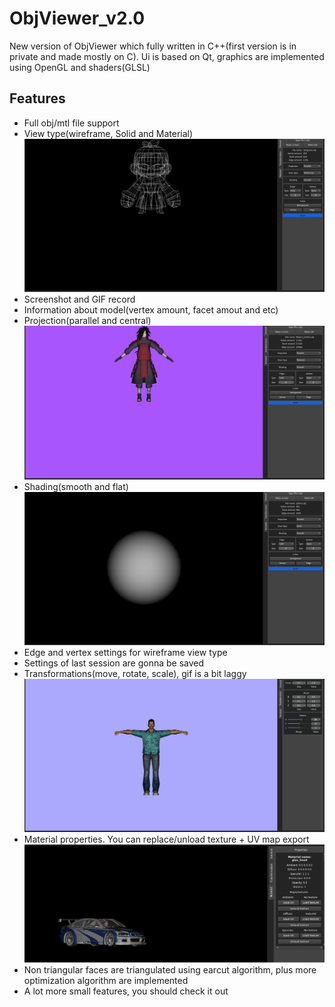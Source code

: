 # ObjViewer_v2.0
New version of ObjViewer which fully written in C++(first version is in private and made mostly on C).
Ui is based on Qt, graphics are implemented using OpenGL and shaders(GLSL)
## Features
- Full obj/mtl file support
- View type(wireframe, Solid and Material)
![](misc/view_type.gif)
- Screenshot and GIF record
- Information about model(vertex amount, facet amout and etc)
- Projection(parallel and central)
![](misc/proj_type.gif)
- Shading(smooth and flat)
![](misc/shading.gif)
- Edge and vertex settings for wireframe view type
- Settings of last session are gonna be saved
- Transformations(move, rotate, scale), gif is a bit laggy
![](misc/transform.gif)
- Material properties. You can replace/unload texture + UV map export
![](misc/material.png)
- Non triangular faces are triangulated using earcut algorithm, plus more optimization algorithm are implemented
- A lot more small features, you should check it out